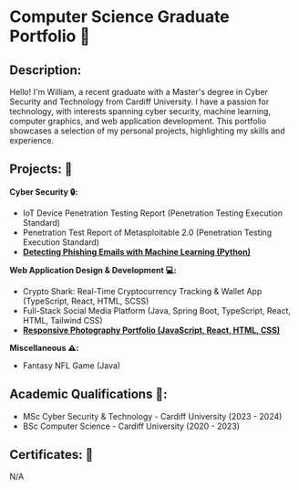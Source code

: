 # Computer Science Graduate Portfolio :page_facing_up:

## Description:
Hello! I'm William, a recent graduate with a Master's degree in Cyber Security and Technology from Cardiff University. I have a passion for technology, with interests spanning cyber security, machine learning, computer graphics, and web application development. This portfolio showcases a selection of my personal projects, highlighting my skills and experience.

## Projects: :file_folder:

**Cyber Security :lock::**
* IoT Device Penetration Testing Report (Penetration Testing Execution Standard)
* Penetration Test Report of Metasploitable 2.0 (Penetration Testing Execution Standard)
* [**Detecting Phishing Emails with Machine Learning (Python)**](https://github.com/wlshepherd/My_Portfolio/blob/main/PhishingDetection.ipynb)

**Web Application Design & Development :computer::**
* Crypto Shark: Real-Time Cryptocurrency Tracking & Wallet App (TypeScript, React, HTML, SCSS)
* Full-Stack Social Media Platform (Java, Spring Boot, TypeScript, React, HTML, Tailwind CSS)
* [**Responsive Photography Portfolio (JavaScript, React, HTML, CSS)**](https://wlshepherd.github.io/react-first-project/)

**Miscellaneous :warning::**
* Fantasy NFL Game (Java)
  
## Academic Qualifications :school::
* MSc Cyber Security & Technology - Cardiff University (2023 - 2024)
* BSc Computer Science - Cardiff University (2020 - 2023)

## Certificates: :page_with_curl:
N/A
